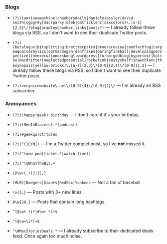 ### Blogs
* `(?i)(anxiousmachine|chambersdaily|danielmiessler|david-smith|cgpgrey|macsparky|oleb|patricklenz|sixcolors)\.[a-z]{2,3}\/(blog|bradleychamber|links|posts?)` — I already follow these blogs via RSS, so I don't want to see their duplicate Twitter posts.

* `(?i)(betalogue|bitsplitting|brettterpstra|brooksreview|candlerblog|carpeaqua|caseyliss|cormachogan|danfrakes|daringfireball|developingperspective|theexecutionersbong\.wordpress|furbo|gedblog|hypertext|kottke|macdrifter|neglectedpotential|rocketink|rustyshelf|shawnblanc|thesynopsis|yellow-bricks)\.[a-z]{2,3}\/[0-9]{2,4}\/[0-9]{1,2}` — I already follow these blogs via RSS, so I don't want to see their duplicate Twitter posts.

* `(?i)verynicewebsite\.net\/[0-9]{4}\/[0-9]{2}\/` — I'm already an RSS subscriber.

### Annoyances
* `(?i)(happy|geek) birthday` — I don't care if it's your birthday.

* `(?i)(MenInBlazers).*(podcast)`

* `(?i)#geekqu(ot|to)es`

* `(?i)^(ICYMI)` — I'm a Twitter completionist, so I've __not__ missed it.

* `(?i)^(new pod|ticket.*|watch live):`

* `(?i)^\@WhatTheBit.+`

* `(@\w+(.+)?){5,}`

* `(MLB)|Dodgers|Giants|RedSox|Yankees` — Not a fan of baseball.

* `\n{3,}` — Posts with 3+ new lines.

* `#\w{20,}` — Posts that contain long hashtags.

* `^(@\w+ *)*(#\w+ *)+$`

* `^(@\w+\s*)+$`

* `^\#MacStoriesDeals.*` — I already subscribe to their dedicated deals feed. Once again too much noise.
